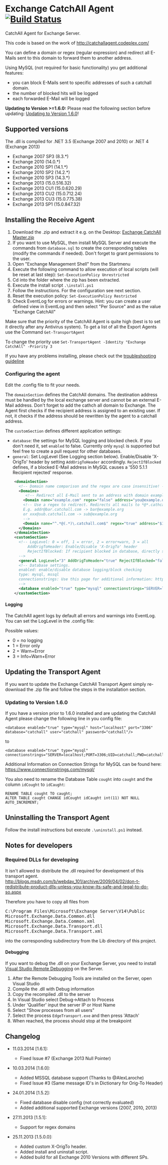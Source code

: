 Exchange CatchAll Agent [![Build Status](https://travis-ci.org/Pro/exchange-catchall.png?branch=master)](https://travis-ci.org/Pro/exchange-catchall)
=============

CatchAll Agent for Exchange Server.

This code is based on the work of http://catchallagent.codeplex.com/

You can define a domain or regex (regular expression) and redirect all E-Mails sent to this domain to forward them to another address.

Using MySQL (not required for basic functionality) you get additional features:
- you can block E-Mails sent to specific addresses of such a catchall domain.
- the number of blocked hits will be logged
- each forwarded E-Mail will be logged


**Updating to Version >=1.6.0:** Please read the following section before updating: [Updating to Version 1.6.0](#updating-to-version-160)!

## Supported versions

The .dll is compiled for .NET 3.5 (Exchange 2007 and 2010) or .NET 4 (Exchange 2013)

* Exchange 2007 SP3 (8.3.*)
* Exchange 2010     (14.0.*)
* Exchange 2010 SP1 (14.1.*)
* Exchange 2010 SP2 (14.2.*)
* Exchange 2010 SP3 (14.3.*)
* Exchange 2013     (15.0.516.32)
* Exchange 2013 CU1 (15.0.620.29)
* Exchange 2013 CU2 (15.0.712.24)
* Exchange 2013 CU3 (15.0.775.38)
* Exchange 2013 SP1 (15.0.847.32)

## Installing the Receive Agent

1. Download the .zip and extract it e.g. on the Desktop: [Exchange CatchAll Master.zip](https://github.com/Pro/exchange-catchall/archive/master.zip)
2. If you want to use MySQL, then install MySQL Server and execute the commands from `database.sql` to create the corresponding tables (modify the commands if needed). Don't forget to grant permissions to the user.
3. Open "Exchange Management Shell" from the Startmenu
4. Execute the following command to allow execution of local scripts (will be reset at last step): `Set-ExecutionPolicy Unrestricted`
5. Cd into the folder where the zip has been extracted.
6. Execute the install script `.\install.ps1`
7. Follow the instructions. For the configuration see next section.
8. Reset the execution policy: `Set-ExecutionPolicy Restricted`
9. Check EventLog for errors or warnings.
 Hint: you can create a user defined view in EventLog and then select "Per Source" and as the value "Exchange CatchAll"

Make sure that the priority of the CatchAll Agent is quite high (best is to set it directly after any Antivirus system).
To get a list of all the Export Agents use the Command `Get-TransportAgent`

To change the priority use `Set-TransportAgent -Identity "Exchange CatchAll" -Priority 3`

If you have any problems installing, please check out the [troubleshooting guideline](https://github.com/Pro/exchange-catchall/blob/master/TROUBLESHOOT.md)
 
### Configuring the agent
Edit the .config file to fit your needs.

The `domainSection` defines the CatchAll domains.
The destination address must be handled by the local exchange server and cannot be an external E-Mail address. Don't forget to add the cathch all domain to Exchange.
The Agent first checks if the recipient address is assigned to an existing user. If not, it checks if the address should be rewritten by the agent to a catchall address.

The `customSection` defines different application settings:

* `database`: the settings for MySQL logging and blocked check. If you don't need it, set `enabled` to false. Currently only `mysql` is supported but feel free to create a pull request for other databases.
* `general`: Set LogLevel (See Logging section below). Enable/Disable 'X-OrigTo' header by setting `AddOrigToHeader` accordingly. `RejectIfBlocked` defines, if a blocked E-Mail address in MySQL causes a '550 5.1.1 Recipient rejected' response.

```xml
    <domainSection>
      <!-- Domain name comparison and the regex are case insensitive! -->
      <Domains>
         <!-- Redirect all E-Mail sent to an address with domain example.com to you@example.org -->
        <Domain name="example.com" regex="false" address="you@example.org"/>
        <!-- Use a regex to redirect. Redirects all mails to *@*.cathcall.com to *@example.org 
        E.g. addr@bar.catchall.com -> bar@example.org
        or xxx@sub.catchall.com -> sub@example.org        
        -->
        <Domain name="^.*@(.*)\.catchall.com$" regex="true" address="$1@example.org"/>
      </Domains>
    </domainSection>
    <customSection>
      <!-- LogLevel: 0 = off, 1 = error, 2 = error+warn, 3 = all
          AddOrigToHeader: Enable/Disable 'X-OrigTo' header
          RejectIfBlocked: If recipient blocked in database, directly send error to sender. Otherwise the address will be handled by Exchange which then decides the action.
      -->
      <general LogLevel="3" AddOrigToHeader="true" RejectIfBlocked="false"/>
      <!-- Database settings.
      enabled: enable/disable database logging/block checking
      type: mysql, mssql
	  connectionstrings: Use this page for additional information: https://www.connectionstrings.com
      -->
      <database enabled="true" type="mysql" connectionstrings="SERVER=localhost;PORT=3306;UID=catchall;PWD=catchall;DATABASE=catchall;"/>
    </customSection>
```


#### Logging
The CatchAll agent logs by default all errors and warnings into EventLog.
You can set the LogLevel in the .config file:

Possible values:
* 0 = no logging
* 1 = Error only
* 2 = Warn+Error
* 3 = Info+Warn+Error


## Updating the Transport Agent

If you want to update the Exchange CatchAll Transport Agent simply re-download the .zip file and follow the steps in the installation section.

### Updating to Version 1.6.0

If you have a version prior to 1.6.0 installed and are updating the CatchAll Agent please change the following line in you config file:

```
<database enabled="true" type="mysql" host="localhost" port="3306" database="catchall" user="catchall" password="catchall"/>
```
to
```
<database enabled="true" type="mysql" connectionstrings="SERVER=localhost;PORT=3306;UID=catchall;PWD=catchall;DATABASE=catchall;"/>
```

Additional Information on Connection Strings for MySQL can be found here: https://www.connectionstrings.com/mysql/

You also need to rename the Database Table `cought` into `caught` and the column `idCought` to `idCaught`:

```
RENAME TABLE cought TO caught;
ALTER TABLE caught CHANGE idCought idCaught int(11) NOT NULL AUTO_INCREMENT;
```

## Uninstalling the Transport Agent

Follow the install instructions but execute `.\uninstall.ps1` instead.

## Notes for developers

### Required DLLs for developing

It isn't allowed to distribute the .dll required for development of this transport agent.
http://blogs.msdn.com/b/webdav_101/archive/2009/04/02/don-t-redistribute-product-dlls-unless-you-know-its-safe-and-legal-to-do-so.aspx

Therefore you have to copy all files from 
<pre>
C:\Program Files\Microsoft\Exchange Server\V14\Public
Microsoft.Exchange.Data.Common.dll
Microsoft.Exchange.Data.Common.xml
Microsoft.Exchange.Data.Transport.dll
Microsoft.Exchange.Data.Transport.xml
</pre>
into the corresponding subdirectory from the Lib directory of this project.

#### Debugging
If you want to debug the .dll on your Exchange Server, you need to install [Visual Studio Remote Debugging](http://msdn.microsoft.com/en-us/library/vstudio/bt727f1t.aspx) on the Server.

1. After the Remote Debugging Tools are installed on the Server, open Visual Studio
2. Compile the .dll with Debug information
3. Copy the recompiled .dll to the server
4. In Visual Studio select Debug->Attach to Process
5. Under 'Qualifier' input the server IP or Host Name
6. Select "Show processes from all users"
7. Select the process `EdgeTransport.exe` and then press 'Attach'
8. When reached, the process should stop at the breakpoint

## Changelog

* 11.03.2014 [1.6.1]:  
    - Fixed Issue #7 (Exchange 2013 Null Pointer)

* 10.03.2014 [1.6.0]:  
	- Added MSSQL database support (Thanks to @AlexLaroche)
	- Fixed Issue #3 (Same message ID's in Dictionary for Orig-To Header)

* 24.01.2014 [1.5.2]:  
	- Fixed database disable config (not correctly evaluated)
	- Added additional supported Exchange versions (2007, 2010, 2013)

* 27.11.2013 [1.5.1]:  
	- Support for regex domains

* 25.11.2013 [1.5.0.0]:  
	- Added custom X-OrigTo header.
	- Added install and uninstall script.
	- Added build for all Exchange 2010 Versions with different SPs.

